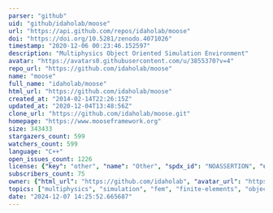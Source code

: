 ```yaml
---
parser: "github"
uid: "github/idaholab/moose"
url: "https://api.github.com/repos/idaholab/moose"
doi: "https://doi.org/10.5281/zenodo.4071026"
timestamp: "2020-12-06 00:23:46.152597"
description: "Multiphysics Object Oriented Simulation Environment"
avatar: "https://avatars0.githubusercontent.com/u/3855370?v=4"
repo_url: "https://github.com/idaholab/moose"
name: "moose"
full_name: "idaholab/moose"
html_url: "https://github.com/idaholab/moose"
created_at: "2014-02-14T22:26:15Z"
updated_at: "2020-12-04T13:48:56Z"
clone_url: "https://github.com/idaholab/moose.git"
homepage: "https://www.mooseframework.org"
size: 343433
stargazers_count: 599
watchers_count: 599
language: "C++"
open_issues_count: 1226
license: {"key": "other", "name": "Other", "spdx_id": "NOASSERTION", "url": null, "node_id": "MDc6TGljZW5zZTA="}
subscribers_count: 75
owner: {"html_url": "https://github.com/idaholab", "avatar_url": "https://avatars0.githubusercontent.com/u/3855370?v=4", "login": "idaholab", "type": "Organization"}
topics: ["multiphysics", "simulation", "fem", "finite-elements", "object-oriented", "parallel", "amr"]
date: "2024-12-07 14:25:52.665687"
---
```

